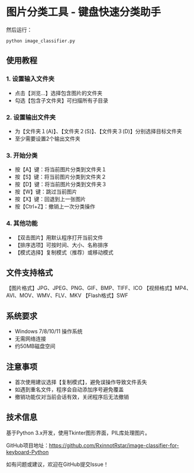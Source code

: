 # 图片分类工具 - 键盘快速分类助手

然后运行：
```
python image_classifier.py
```

## 使用教程

### 1. 设置输入文件夹
- 点击【浏览...】选择包含图片的文件夹
- 勾选【包含子文件夹】可扫描所有子目录

### 2. 设置输出文件夹
- 为【文件夹１(A)】、【文件夹２(S)】、【文件夹３(D)】分别选择目标文件夹
- 至少需要设置2个输出文件夹

### 3. 开始分类
- 按【A】键：将当前图片分类到文件夹１
- 按【S】键：将当前图片分类到文件夹２  
- 按【D】键：将当前图片分类到文件夹３
- 按【W】键：跳过当前图片
- 按【X】键：回退到上一张图片
- 按【Ctrl+Z】：撤销上一次分类操作

### 4. 其他功能
- 【双击图片】用默认程序打开当前文件
- 【排序选项】可按时间、大小、名称排序
- 【模式选择】复制模式（推荐）或移动模式

## 文件支持格式

【图片格式】JPG、JPEG、PNG、GIF、BMP、TIFF、ICO
【视频格式】MP4、AVI、MOV、WMV、FLV、MKV
【Flash格式】SWF

## 系统要求

- Windows 7/8/10/11 操作系统
- 无需网络连接
- 约50MB磁盘空间

## 注意事项

- 首次使用建议选择【复制模式】，避免误操作导致文件丢失
- 如遇到重名文件，程序会自动添加序号避免覆盖
- 撤销功能仅对当前会话有效，关闭程序后无法撤销

## 技术信息

基于Python 3.x开发，使用Tkinter图形界面，PIL库处理图片。

GitHub项目地址：https://github.com/RxinnotRstar/image-classifier-for-keyboard-Python

如有问题或建议，欢迎在GitHub提交Issue！

